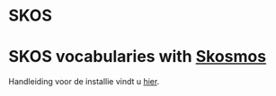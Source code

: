 # SKOS

# SKOS vocabularies with [Skosmos](http://skosmos.org/)
Handleiding voor de installie vindt u [hier](https://github.com/NatLibFi/Skosmos/wiki/Installation).
